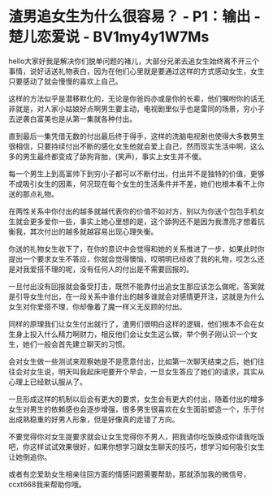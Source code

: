 # 渣男追女生为什么很容易？ - P1：输出 - 楚儿恋爱说 - BV1my4y1W7Ms

hello大家好我是解决你们脱单问题的褚儿，大部分兄弟去追女生始终离不开三个事情，说好话送礼物表白，因为在他们心里就是要通过这样的方式感动女生，女生只要感动了就会慢慢的喜欢上自己。

这样的方法似乎是潜移默化的，无论是你爸妈亦或是你的长辈，他们嘱咐你的话无非就是，对人家小姑娘好点啊男生要主动，电视剧里似乎也是雷同的场景，穷小子去逆袭白富美也是从第一集就各种付出。

直到最后一集凭借无数的付出最后终于得手，这样的洗脑电视剧也使得大多数男生很相信，只要持续付出不断的感化女生他就会爱上自己，然而现实生活中啊，这么多的男生最终都变成了舔狗背胎，(笑声)，事实上女生并不傻。

每一个男生上到高富帅下到穷小子都可以不断付出，付出并不是独特的价值，更够不成吸引女生的因素，何况现在每个女生的生活条件并不差，她们也根本看不上你送的那点礼物。

在两性关系中你付出的越多就越代表你的价值不如对方，别以为你送个包包手机女生就会更多爱你一些，事实上她心里想的是，这个舔狗还不是因为我漂亮才想着抗衡我，其次付出的越多就越容易出现心理失衡。

你送的礼物女生收下了，在你的意识中会觉得和她的关系推进了一步，如果此时你提出一个要求女生不答应，你就会觉得懊恼，哎明明已经收了我的礼物，哎怎么还是对我爱搭不理的呢，没有任何人的付出是不需要回报的。

一旦付出没有回报就会备受打击，既然不能靠付出追女生那应该怎么做呢，答案就是引导女生付出，在一段关系中谁付出的越多谁就会对感情更开注，这就是为什么女生对你爱搭不理，你却像着了魔一样义无反顾的付出。

同样的原理我们让女生付出就行了，渣男们很明白这样的逻辑，他们根本不会在女生身上投入什么精力啊财力，相反他们会让女生这么做，举个例子刚认识一个女生，她们一般会首先建立聊天的习惯。

会对女生做一些测试来观察她是不是愿意付出，比如第一次聊天结束之后，她们往往会对女生说，明天叫我起床吧要开个早会，一旦女生答应了她们的请求，其实从心理上已经默认服从了。

一旦形成这样的机制以后会有更大的要求，女生会有更大的付出，随着付出的增多女生对男生的依赖感也会逐步增强，很多男生很喜欢在女生面前塑造一个，乐于付出成熟稳重的好男人形象，但是好像真的走错了方向。

不要觉得你对女生提要求就会让女生觉得你不男人，把我请你吃饭换成你请我吃饭吧，你这样试试效果很好，如果你想学习跟女生聊天的技巧，想学习如何吸引女生让她倒追你。

或者有恋爱助女生相亲往回方面的情感问题需要帮助，那就添加我的微信号，ccxt668我来帮助你哦。